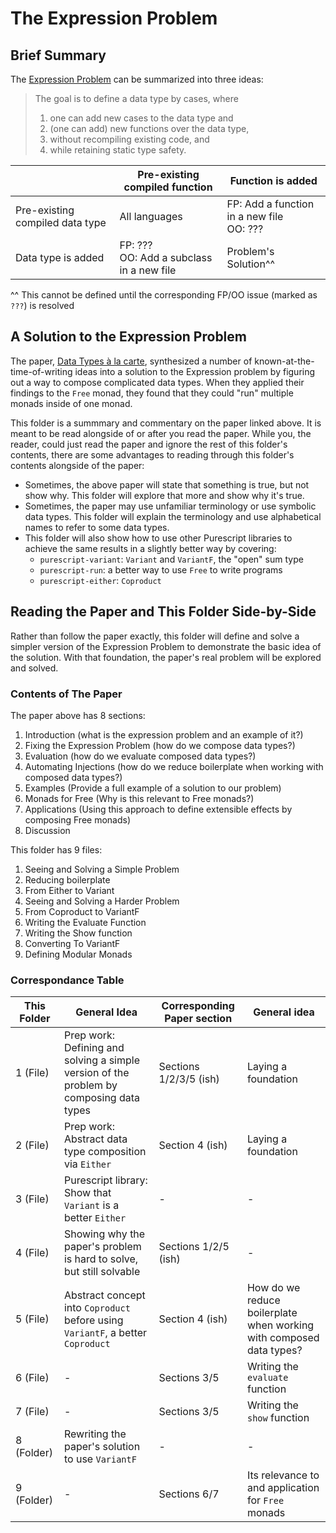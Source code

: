 # The Expression Problem

## Brief Summary

The [Expression Problem](http://www.daimi.au.dk/~madst/tool/papers/expression.txt) can be summarized into three ideas:
> The goal is to define a data type by cases, where
> 1. one can add new cases to the data type and
> 2. (one can add) new functions over the data type,
> 3. without recompiling existing code, and
> 4. while retaining static type safety.

| | Pre-existing compiled function | Function is added
| - | - | - |
| Pre-existing compiled data type | All languages | FP: Add a function in a new file<br> OO: ???
| Data type is added | FP: ???<br>OO: Add a subclass in a new file | Problem's Solution^^ |

^^ This cannot be defined until the corresponding FP/OO issue (marked as `???`) is resolved

## A Solution to the Expression Problem

The paper, [Data Types à la carte](http://www.cs.ru.nl/~W.Swierstra/Publications/DataTypesALaCarte.pdf), synthesized a number of known-at-the-time-of-writing ideas into a solution to the Expression problem by figuring out a way to compose complicated data types. When they applied their findings to the `Free` monad, they found that they could "run" multiple monads inside of one monad.

This folder is a summmary and commentary on the paper linked above. It is meant to be read alongside of or after you read the paper. While you, the reader, could just read the paper and ignore the rest of this folder's contents, there are some advantages to reading through this folder's contents alongside of the paper:
- Sometimes, the above paper will state that something is true, but not show why. This folder will explore that more and show why it's true.
- Sometimes, the paper may use unfamiliar terminology or use symbolic data types. This folder will explain the terminology and use alphabetical names to refer to some data types.
- This folder will also show how to use other Purescript libraries to achieve the same results in a slightly better way by covering:
    - `purescript-variant`: `Variant` and `VariantF`, the "open" sum type
    - `purescript-run`: a better way to use `Free` to write programs
    - `purescript-either`: `Coproduct`

## Reading the Paper and This Folder Side-by-Side

Rather than follow the paper exactly, this folder will define and solve a simpler version of the Expression Problem to demonstrate the basic idea of the solution. With that foundation, the paper's real problem will be explored and solved.

### Contents of The Paper

The paper above has 8 sections:
1. Introduction (what is the expression problem and an example of it?)
2. Fixing the Expression Problem (how do we compose data types?)
3. Evaluation (how do we evaluate composed data types?)
4. Automating Injections (how do we reduce boilerplate when working with composed data types?)
5. Examples (Provide a full example of a solution to our problem)
6. Monads for Free (Why is this relevant to Free monads?)
7. Applications (Using this approach to define extensible effects by composing Free monads)
8. Discussion

This folder has 9 files:
1. Seeing and Solving a Simple Problem
2. Reducing boilerplate
3. From Either to Variant
4. Seeing and Solving a Harder Problem
5. From Coproduct to VariantF
6. Writing the Evaluate Function
7. Writing the Show function
8. Converting To VariantF
9. Defining Modular Monads

### Correspondance Table

| This Folder | General Idea | Corresponding Paper section | General idea |
| - | - | - | - |
| 1 (File) | Prep work: Defining and solving a simple version of the problem by composing data types | Sections 1/2/3/5 (ish) | Laying a foundation
| 2 (File) | Prep work: Abstract data type composition via `Either` | Section 4 (ish) | Laying a foundation
| 3 (File) | Purescript library: Show that `Variant` is a better `Either` | - | -
| 4 (File) | Showing why the paper's problem is hard to solve, but still solvable | Sections 1/2/5 (ish) | -
| 5 (File) | Abstract concept into `Coproduct` before using `VariantF`, a better `Coproduct` | Section 4 (ish) | How do we reduce boilerplate when working with composed data types?
| 6 (File) | - | Sections 3/5 | Writing the `evaluate` function
| 7 (File) | - | Sections 3/5 | Writing the `show` function
| 8 (Folder) | Rewriting the paper's solution to use `VariantF` | - | -
| 9 (Folder) | - | Sections 6/7 | Its relevance to and application for `Free` monads

